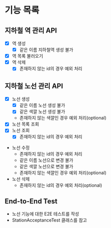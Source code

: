 # 기능 목록

## 지하철 역 관리 API

- [x] 역 생성
  - [x] 같은 이름 지하철역 생성 불가
- [x] 역 목록 불러오기
- [x] 역 삭제
  - [x] 존재하지 않는 id의 경우 예외 처리
    
## 지하철 노선 관리 API

- [x] 노선 생성
    - [x] 같은 이름 노선 생성 불가
    - [x] 같은 색깔 노선 생성 불가
    - 존재하지 않는 색깔인 경우 예외 처리(optional)
- [x] 노선 목록 조회
- [x] 노선 조회
    - [x] 존재하지 않는 id의 경우 예외 처리
- 노선 수정
    - 존재하지 않는 id의 경우 예외 처리
    - 같은 이름 노선으로 변경 불가
    - 같은 색깔 노선으로 변경 불가
    - 존재하지 않는 색깔인 경우 예외 처리(optional)
- 노선 삭제
    - 존재하지 않는 id의 경우 예외 처리(optional)
    
## End-to-End Test

- 노선 기능에 대한 E2E 테스트를 작성
- StationAcceptanceTest 클래스를 참고